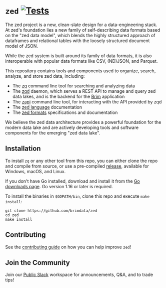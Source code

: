 # `zed` [![Tests][tests-img]][tests]

The zed project is a new, clean-slate design for a data-engineering stack.
At zed's foundation lies a new family of self-describing
data formats based on the "zed data model", which blends the highly structured
approach of dataframes and relational tables with the loosely structured
document model of JSON.

While the zed system is built around its family of data formats, it is also
interoperable with popular data formats like CSV, (ND)JSON, and Parquet.

This repository contains tools and components used to organize, search, analyze,
and store zed data, including:

* The [zq](cmd/zq/README.md) command line tool for searching and analyzing data
* The [zqd](ppl/cmd/zqd/README.md) daemon, which serves a REST API to manage
 and query zed data lakes, and is the backend for the [Brim](https://github.com/brimdata/brim)
 application
* The [zapi](cmd/zapi/README.md) command line tool, for interacting with the
API provided by zqd
* The [zed language](docs/language/README.md) documentation
* The [zed formats](docs/formats/README.md) specifications and documentation

We believe the zed data architecture provides a powerful foundation for the
modern data lake and are actively developing tools and software components
for the emerging "zed data lake".

## Installation

To install `zq` or any other tool from this repo, you can either clone the repo
 and compile from source, or use a pre-compiled
 [release](https://github.com/brimdata/zed/releases), available for Windows, macOS, and Linux.

If you don't have Go installed, download and install it from the
[Go downloads page](https://golang.org/dl/). Go version 1.16 or later is
required.

To install the binaries in `$GOPATH/bin`, clone this repo and
execute `make install`:

```
git clone https://github.com/brimdata/zed
cd zed
make install
```

## Contributing

See the [contributing guide](CONTRIBUTING.md) on how you can help improve `zed`!

## Join the Community

Join our [Public Slack](https://www.brimsecurity.com/join-slack/) workspace for announcements, Q&A, and to trade tips!

[tests-img]: https://github.com/brimdata/zed/workflows/Tests/badge.svg
[tests]: https://github.com/brimdata/zed/actions?query=workflow%3ATests
